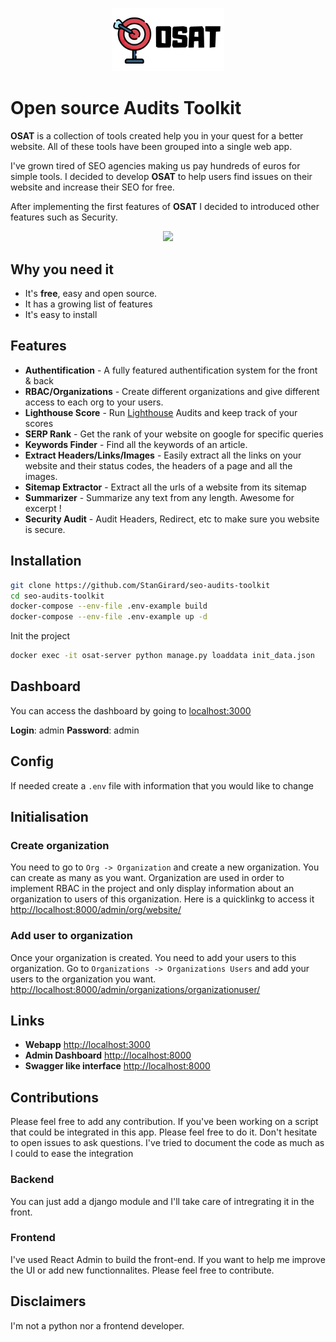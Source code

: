 <p align="center"><img src="./docs/images/OSAT.png" width="180px" /></p>


# Open source Audits Toolkit

**OSAT** is a collection of tools created help you in your quest for a better website. All of these tools have been grouped into a single web app.

I've grown tired of SEO agencies making us pay hundreds of euros for simple tools. I decided to develop **OSAT** to help users find issues on their website and increase their SEO for free. 

After implementing the first features of **OSAT** I decided to introduced other features such as Security.

<p align="center"><img src="./docs/images/osat-demo.gif" width="700px" /></p>

## Why you need it


- It's **free**, easy and open source. 
- It has a growing list of features
- It's easy to install

## Features

- **Authentification** - A fully featured authentification system for the front & back
- **RBAC/Organizations** - Create different organizations and give different access to each org to your users.
- **Lighthouse Score** -  Run [Lighthouse](https://developers.google.com/web/tools/lighthouse) Audits and keep track of your scores
- **SERP Rank** - Get the rank of your website on google for specific queries
- **Keywords Finder** - Find all the keywords of an article.
- **Extract Headers/Links/Images** - Easily extract all the links on your website and their status codes, the headers of a page and all the images.
- **Sitemap Extractor** - Extract all the urls of a website from its sitemap
- **Summarizer** - Summarize any text from any length. Awesome for excerpt ! 
- **Security Audit** - Audit Headers, Redirect, etc to make sure you website is secure.



## Installation

```Bash
git clone https://github.com/StanGirard/seo-audits-toolkit
cd seo-audits-toolkit
docker-compose --env-file .env-example build
docker-compose --env-file .env-example up -d
```

Init the project

```Bash
docker exec -it osat-server python manage.py loaddata init_data.json
```


## Dashboard

You can access the dashboard by going to [localhost:3000](http://localhost:3000)

**Login**: admin
**Password**: admin
## Config

If needed create a `.env` file with information that you would like to change

## Initialisation


### Create organization

You need to go to `Org -> Organization` and create a new organization. You can create as many as you want. Organization are used in order to implement RBAC in the project and only display information about an organization to users of this organization. Here is a quicklinkg to access it [http://localhost:8000/admin/org/website/](http://localhost:8000/admin/org/website/)


### Add user to organization

Once your organization is created. You need to add your users to this organization. 
Go to `Organizations -> Organizations Users` and add your users to the organization you want. [http://localhost:8000/admin/organizations/organizationuser/](http://localhost:8000/admin/organizations/organizationuser/)

## Links

- **Webapp** [http://localhost:3000](http://localhost:3000)
- **Admin Dashboard** [http://localhost:8000](http://localhost:8000/admin)
- **Swagger like interface** [http://localhost:8000](http://localhost:8000)


## Contributions

Please feel free to add any contribution.
If you've been working on a script that could be integrated in this app. Please feel free to do it. Don't hesitate to open issues to ask questions. I've tried to document the code as much as I could to ease the integration

### Backend 
You can just add a django module and I'll take care of intregrating it in the front.
### Frontend
I've used React Admin to build the front-end. If you want to help me improve the UI or add new functionnalites. Please feel free to contribute.

## Disclaimers

I'm not a python nor a frontend developer.











